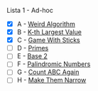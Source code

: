 Lista 1 - Ad-hoc

- [x] A - [Weird Algorithm](https://vjudge.net/problem/CSES-1068)
- [x] B - [K-th Largest Value](https://vjudge.net/problem/CodeForces-1491A)
- [x] C - [Game With Sticks](https://vjudge.net/problem/CodeForces-451A)
- [ ] D - [Primes](https://vjudge.net/problem/Gym-102267B)
- [ ] E - [Base 2](https://vjudge.net/problem/AtCoder-abc306_b)
- [ ] F - [Palindromic Numbers](https://vjudge.net/problem/AtCoder-abc090_b)
- [ ] G - [Count ABC Again](https://vjudge.net/problem/AtCoder-abc372_c)
- [ ] H - [Make Them Narrow](https://vjudge.net/problem/AtCoder-abc361_c)
